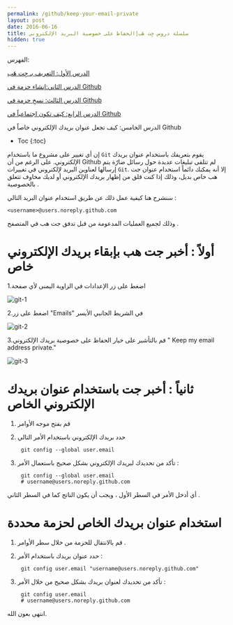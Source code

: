 ```yaml
---
permalink: /github/keep-your-email-private
layout: post
date: 2016-06-16
title: سلسلة دروس جِت هَب|الحفاظ على خصوصية البريد الإلكتروني
hidden: true
---
```

 
الفهرس:

[الدرس الأول: التعريف بـ جِت هَب](intro)

[الدرس الثاني:إنشاء حزمة في Github](create-repo)

[الدرس الثالث: نسخ حزمة في Github](fork-repo)

[الدرس الرابع: كيف تكون اجتماعياً في Github](being-social)

الدرس الخامس: كيف تجعل عنوان بريدك الإلكتروني خاصاً في Github

* Toc
{:toc}

إن أي تغيير على مشروع ما باستخدام `Git` يقوم بتعريفك باستخدام عنوان بريدك الإلكتروني. على الرغم من أن Github لم تتلقى تبليغات عديدة حول رسائل ضارّة يتم إرسالها لعناوين البريد لإلكتروني في تغييرات `Git`. إلا أنه يمكنك دائماً استخدام عنوان جت هب خاص بديل، وذلك إذا كنت قلق من إظهار بريدك الإلكتروني أو لديك مخاوف تتعلق بالخصوصية .

سنشرح هنا كيفية عمل ذلك عن طريق استخدام عنوان البريد التالي :

    <username>@users.noreply.github.com

وذلك لجميع العمليات المدعومة من قبل تدفق جت هب في المتصفح .

# أولاً : أخبر جت هب بإبقاء بريدك الإلكتروني خاص

1.اضغط على زر الإعدادات  في الزاوية اليمنى ﻷي صفحة

![git-1](https://help.github.com/assets/images/help/settings/userbar-account-settings.png)

2.اضغط على زر "Emails" في الشريط الجانبي الأيسر

![git-2](https://help.github.com/assets/images/help/settings/settings-sidebar-emails.png)

3.قم بالتأشير على خيار الحفاظ على خصوصية بريدك الإلكتروني " Keep my email address private."

![git-3](https://help.github.com/assets/images/help/settings/email_privacy.png)

# ثانياً : أخبر جت باستخدام عنوان بريدك الإلكتروني الخاص

1. قم بفتح موجه الأوامر

2. حدد بريدك الإلكتروني باستخدام الأمر التالي

		git config --global user.email

3. تأكد من تحديدك لبريدك الإلكتروني بشكل صحيح باستعمال الأمر :

        git config --global user.email
        # username@users.noreply.github.com

أي أدخل الأمر في السطر الأول ، ويجب أن يكون الناتج كما في السطر الثاني .


# استخدام عنوان بريدك الخاص لحزمة محددة


1. قم بالانتقال للحزمة من خلال سطر الأوامر .

2. حدد عنوان بريدك باستخدام الأمر :


        git config user.email "username@users.noreply.github.com" 

3. تأكد من تحديدك لعنوان بريدك بشكل صحيح من خلال الأمر :


        git config user.email
        # username@users.noreply.github.com

انتهى بعون الله.

